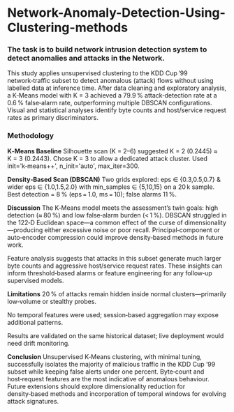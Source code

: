 # Network-Anomaly-Detection-Using-Clustering-methods
### The task is to build network intrusion detection system to detect anomalies and attacks in the Network.

This study applies unsupervised clustering to the KDD Cup ’99 network‑traffic subset to detect anomalous (attack) flows without using labelled data at inference time. After data cleaning and exploratory analysis, a K‑Means model with K = 3 achieved a 79.9 % attack‑detection rate at a 0.6 % false‑alarm rate, outperforming multiple DBSCAN configurations. Visual and statistical analyses identify byte counts and host/service request rates as primary discriminators.

### Methodology
**K‑Means Baseline**
Silhouette scan (K = 2–6) suggested K = 2 (0.2445) ≈ K = 3 (0.2443).
Chose K = 3 to allow a dedicated attack cluster.
Used init='k‑means++', n_init='auto', max_iter=300.

**Density‑Based Scan (DBSCAN)**
Two grids explored: eps ∈ {0.3,0.5,0.7} & wider eps ∈ {1.0,1.5,2.0} with min_samples ∈ {5,10,15} on a 20 k sample.
Best detection = 8 % (eps = 1.0, ms = 10); false alarms 11 %.

**Discussion**
The K‑Means model meets the assessment’s twin goals: high detection (≈ 80 %) and low false‑alarm burden (< 1 %). DBSCAN struggled in the 122‑D Euclidean space—a common effect of the curse of dimensionality—producing either excessive noise or poor recall. Principal‑component or auto‑encoder compression could improve density‑based methods in future work.

Feature analysis suggests that attacks in this subset generate much larger byte counts and aggressive host/service request rates. These insights can inform threshold‑based alarms or feature engineering for any follow‑up supervised models.

**Limitations**
20 % of attacks remain hidden inside normal clusters—primarily low‑volume or stealthy probes.

No temporal features were used; session‑based aggregation may expose additional patterns.

Results are validated on the same historical dataset; live deployment would need drift monitoring.

**Conclusion**
Unsupervised K‑Means clustering, with minimal tuning, successfully isolates the majority of malicious traffic in the KDD Cup ’99 subset while keeping false alerts under one percent. Byte‑count and host‑request features are the most indicative of anomalous behaviour. Future extensions should explore dimensionality reduction for density‑based methods and incorporation of temporal windows for evolving attack signatures.

